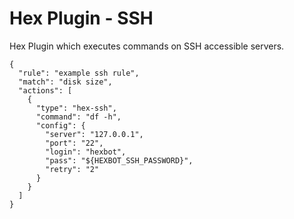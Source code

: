# Hex Plugin - SSH

Hex Plugin which executes commands on SSH accessible servers.

```
{
  "rule": "example ssh rule",
  "match": "disk size",
  "actions": [
    {
      "type": "hex-ssh",
      "command": "df -h",
      "config": {
        "server": "127.0.0.1",
        "port": "22",
        "login": "hexbot",
        "pass": "${HEXBOT_SSH_PASSWORD}",
        "retry": "2"
      }
    }
  ]
}
```
